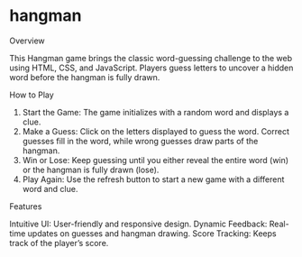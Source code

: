 # hangman
Overview

This Hangman game brings the classic word-guessing challenge to the web using HTML, CSS, and JavaScript. Players guess letters to uncover a hidden word before the hangman is fully drawn.


How to Play

1. Start the Game: The game initializes with a random word and displays a clue.
2. Make a Guess: Click on the letters displayed to guess the word. Correct guesses fill in the word, while wrong guesses draw parts of the hangman.
3. Win or Lose: Keep guessing until you either reveal the entire word (win) or the hangman is fully drawn (lose).
4. Play Again: Use the refresh button to start a new game with a different word and clue.


Features

Intuitive UI: User-friendly and responsive design.
Dynamic Feedback: Real-time updates on guesses and hangman drawing.
Score Tracking: Keeps track of the player’s score.

